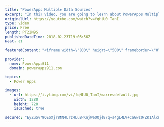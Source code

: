 ```yaml
---
title: "PowerApps Multiple Data Sources"
excerpt: "In this video, you are going to learn about PowerApps Multiple Data Sources. You will connect your app to SharePoint and Excel data sources using OneDrive.   Link to the previous video to build the app https://www.youtube.com/watch?v=-Z_13J02RPU   For information or PowerApps consulting check out https://www.BoldZebras.com"
originalUrl: https://youtube.com/watch?v=fqH1U0_TanI
type: video
price: Free
length: PT22M9S
publishedDateTime: 2018-02-23T19:05:56Z
heat: 61

featuredContent: "<iframe width=\"800\" height=\"500\" frameborder=\"0\" src=\"https://www.youtube.com/embed/fqH1U0_TanI\" allow=\"accelerometer; autoplay; encrypted-media; gyroscope; picture-in-picture\" allowfullscreen></iframe>"

provider:
  name: PowerApps911
  domain: powerapps911.com

topics:
  - Power Apps

images:
  - url: https://i.ytimg.com/vi/fqH1U0_TanI/maxresdefault.jpg
    width: 1280
    height: 720
    isCached: true

secured: "EyZuSv79QESXjr8NN4Lrz4LuBPKnjWeOOjd87q+s4gL4LV+CaGwz0/ZK1AlcmYyI8nVg+CbtWM6dvJSoZvl6vBTEOCnaECcGDlCbgc7UwmdeMNaqZDKyu5/91vXRpx2jlkWoFcyf60c/bg/8OIwBWRRCFXdJjJNKXHiRfaS0jZdzVxrYCCeRKVsNIIMWrqYraqXiycj8x5ot7OaNy5iEkSs/yRPuGZooieqkbpRsqp6XNXN648yD4g301LtmTEKBcGwdyNOAFrdobV9rTJchECjmHeUlfXcO91DQbn/nW4ECzZbn2BWnvYc5l2R46aiR8dh7KTF3QK2s7M7TAYpCPsp+rz9L+dubrBwBIdCkFrBOKOzXm+BKpytezlTxhTs2mfLEz1L70Tdnc9SB8LQf4FwJOqPkyofwHUucibYKU1E=;+h+CkK7DhR4wTTmWszcVRw=="
---
```


